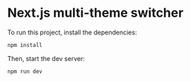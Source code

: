 # Next.js multi-theme switcher

To run this project, install the dependencies:

```sh
npm install
```

Then, start the dev server:

```sh
npm run dev
```

